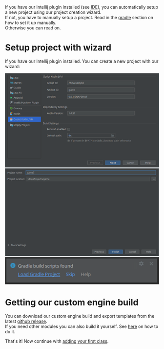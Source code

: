 If you have our Intellij plugin installed (see [IDE](ide.md)), you can automatically setup a new project using our project creation wizard.  
If not, you have to manually setup a project. Read in the [gradle](gradle.md) section on how to set it up manually.  
Otherwise you can read on.

# Setup project with wizard
If you have our Intellij plugin installed. You can create a new project with our wizard:   

![Wizard 1](../assets/img/wizard_1.png)  
![Wizard 2](../assets/img/wizard_2.png)  
![Wizard 3](../assets/img/wizard_3.png)  

# Getting our custom engine build
You can download our custom engine build and export templates from the latest [github release](https://github.com/utopia-rise/godot-kotlin-jvm/releases).  
If you need other modules you can also build it yourself. See [here](../contribution/setup.md) on how to do it.

That's it! Now continue with [adding your first class](add-first-class.md).
